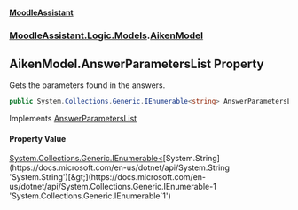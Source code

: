 #### [MoodleAssistant](index.md 'index')
### [MoodleAssistant.Logic.Models](MoodleAssistant.Logic.Models.md 'MoodleAssistant.Logic.Models').[AikenModel](MoodleAssistant.Logic.Models.AikenModel.md 'MoodleAssistant.Logic.Models.AikenModel')

## AikenModel.AnswerParametersList Property

Gets the parameters found in the answers.

```csharp
public System.Collections.Generic.IEnumerable<string> AnswerParametersList { get; set; }
```

Implements [AnswerParametersList](MoodleAssistant.Logic.Models.ITemplateModel.AnswerParametersList.md 'MoodleAssistant.Logic.Models.ITemplateModel.AnswerParametersList')

#### Property Value
[System.Collections.Generic.IEnumerable&lt;](https://docs.microsoft.com/en-us/dotnet/api/System.Collections.Generic.IEnumerable-1 'System.Collections.Generic.IEnumerable`1')[System.String](https://docs.microsoft.com/en-us/dotnet/api/System.String 'System.String')[&gt;](https://docs.microsoft.com/en-us/dotnet/api/System.Collections.Generic.IEnumerable-1 'System.Collections.Generic.IEnumerable`1')